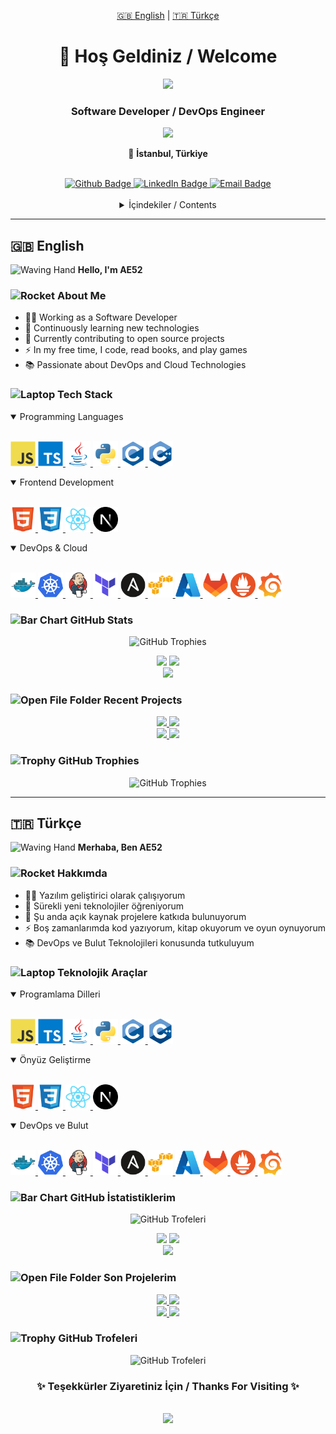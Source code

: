<div align="center">

<a href="#-english">🇬🇧 English</a> | <a href="#-türkçe">🇹🇷 Türkçe</a>

# 👋 Hoş Geldiniz / Welcome

<img src="https://raw.githubusercontent.com/Tarikul-Islam-Anik/Animated-Fluent-Emojis/master/Emojis/People%20with%20professions/Man%20Technologist%20Light%20Skin%20Tone.png" width="150" />

### Software Developer / DevOps Engineer

<img src="https://readme-typing-svg.herokuapp.com/?lines=Developer;DevOps;&font=Pacifico&center=true&width=650&height=120&color=58a6ff&vCenter=true&size=45%22">

📍 **İstanbul, Türkiye**

<img src="https://komarev.com/ghpvc/?username=AE52&style=flat-square&color=blue" alt=""/>

<div>
  <a href="https://github.com/AE52">
    <img src="https://img.shields.io/badge/GitHub-100000?style=for-the-badge&logo=github&logoColor=white" alt="Github Badge"/>
  </a>
  <a href="https://www.linkedin.com/in/aerenozdemir/">
    <img src="https://img.shields.io/badge/LinkedIn-0077B5?style=for-the-badge&logo=linkedin&logoColor=white" alt="LinkedIn Badge"/>
  </a>
  <a href="mailto:asimerenozdemir@gmail.com">
    <img src="https://img.shields.io/badge/Email-D14836?style=for-the-badge&logo=gmail&logoColor=white" alt="Email Badge"/>
  </a>
</div>

<br>

<details>
  <summary>İçindekiler / Contents</summary>
  <ol>
    <li><a href="#-english">🇬🇧 English</a></li>
    <ul>
      <li><a href="#-about-me">About Me</a></li>
      <li><a href="#-tech-stack">Tech Stack</a></li>
      <li><a href="#-github-stats">GitHub Stats</a></li>
      <li><a href="#-recent-projects">Recent Projects</a></li>
      <li><a href="#-github-trophies">GitHub Trophies</a></li>
    </ul>
    <li><a href="#-türkçe">🇹🇷 Türkçe</a></li>
    <ul>
      <li><a href="#-hakkımda">Hakkımda</a></li>
      <li><a href="#-teknolojik-araçlar">Teknolojik Araçlar</a></li>
      <li><a href="#-github-i̇statistiklerim">GitHub İstatistiklerim</a></li>
      <li><a href="#-son-projelerim">Son Projelerim</a></li>
      <li><a href="#-github-trofeleri">GitHub Trofeleri</a></li>
    </ul>
  </ol>
</details>

</div>

---

<div id="-english"></div>

## 🇬🇧 English

<img src="https://raw.githubusercontent.com/Tarikul-Islam-Anik/Animated-Fluent-Emojis/master/Emojis/Hand%20gestures/Waving%20Hand.png" width="40" height="40" alt="Waving Hand"/> **Hello, I'm AE52**

### <img src="https://raw.githubusercontent.com/Tarikul-Islam-Anik/Animated-Fluent-Emojis/master/Emojis/Objects/Rocket.png" width="25" height="25" alt="Rocket"/> About Me

- 👨‍💻 Working as a Software Developer
- 🌱 Continuously learning new technologies
- 🔭 Currently contributing to open source projects
- ⚡ In my free time, I code, read books, and play games
- 📚 Passionate about DevOps and Cloud Technologies

### <img src="https://raw.githubusercontent.com/Tarikul-Islam-Anik/Animated-Fluent-Emojis/master/Emojis/Objects/Laptop.png" width="25" height="25" alt="Laptop"/> Tech Stack

<details open>
<summary>Programming Languages</summary>
<br>
<p align="left">
  <a href="https://developer.mozilla.org/en-US/docs/Web/JavaScript" target="_blank" rel="noreferrer"> 
    <img src="https://raw.githubusercontent.com/devicons/devicon/master/icons/javascript/javascript-original.svg" alt="javascript" width="40" height="40"/> 
  </a>
  <a href="https://www.typescriptlang.org/" target="_blank" rel="noreferrer"> 
    <img src="https://raw.githubusercontent.com/devicons/devicon/master/icons/typescript/typescript-original.svg" alt="typescript" width="40" height="40"/> 
  </a>
  <a href="https://www.java.com" target="_blank" rel="noreferrer"> 
    <img src="https://raw.githubusercontent.com/devicons/devicon/master/icons/java/java-original.svg" alt="java" width="40" height="40"/> 
  </a>
  <a href="https://www.python.org" target="_blank" rel="noreferrer"> 
    <img src="https://raw.githubusercontent.com/devicons/devicon/master/icons/python/python-original.svg" alt="python" width="40" height="40"/> 
  </a>
  <a href="https://www.cprogramming.com/" target="_blank" rel="noreferrer"> 
    <img src="https://raw.githubusercontent.com/devicons/devicon/master/icons/c/c-original.svg" alt="c" width="40" height="40"/> 
  </a>
  <a href="https://www.w3schools.com/cpp/" target="_blank" rel="noreferrer"> 
    <img src="https://raw.githubusercontent.com/devicons/devicon/master/icons/cplusplus/cplusplus-original.svg" alt="cplusplus" width="40" height="40"/> 
  </a>
</p>
</details>

<details open>
<summary>Frontend Development</summary>
<br>
<p align="left">
  <a href="https://www.w3.org/html/" target="_blank" rel="noreferrer"> 
    <img src="https://raw.githubusercontent.com/devicons/devicon/master/icons/html5/html5-original.svg" alt="html5" width="40" height="40"/> 
  </a>
  <a href="https://www.w3schools.com/css/" target="_blank" rel="noreferrer"> 
    <img src="https://raw.githubusercontent.com/devicons/devicon/master/icons/css3/css3-original.svg" alt="css3" width="40" height="40"/> 
  </a>
  <a href="https://reactjs.org/" target="_blank" rel="noreferrer"> 
    <img src="https://raw.githubusercontent.com/devicons/devicon/master/icons/react/react-original.svg" alt="react" width="40" height="40"/> 
  </a>
  <a href="https://nextjs.org/" target="_blank" rel="noreferrer"> 
    <img src="https://raw.githubusercontent.com/devicons/devicon/master/icons/nextjs/nextjs-original.svg" alt="nextjs" width="40" height="40"/> 
  </a>
</p>
</details>

<details open>
<summary>DevOps & Cloud</summary>
<br>
<p align="left">
  <a href="https://www.docker.com/" target="_blank" rel="noreferrer"> 
    <img src="https://raw.githubusercontent.com/devicons/devicon/master/icons/docker/docker-original.svg" alt="docker" width="40" height="40"/> 
  </a>
  <a href="https://kubernetes.io" target="_blank" rel="noreferrer"> 
    <img src="https://raw.githubusercontent.com/devicons/devicon/master/icons/kubernetes/kubernetes-plain.svg" alt="kubernetes" width="40" height="40"/> 
  </a>
  <a href="https://www.jenkins.io" target="_blank" rel="noreferrer"> 
    <img src="https://raw.githubusercontent.com/devicons/devicon/master/icons/jenkins/jenkins-original.svg" alt="jenkins" width="40" height="40"/> 
  </a>
  <a href="https://www.terraform.io/" target="_blank" rel="noreferrer"> 
    <img src="https://raw.githubusercontent.com/devicons/devicon/master/icons/terraform/terraform-original.svg" alt="terraform" width="40" height="40"/> 
  </a>
  <a href="https://www.ansible.com/" target="_blank" rel="noreferrer"> 
    <img src="https://raw.githubusercontent.com/devicons/devicon/master/icons/ansible/ansible-original.svg" alt="ansible" width="40" height="40"/> 
  </a>
  <a href="https://aws.amazon.com" target="_blank" rel="noreferrer"> 
    <img src="https://raw.githubusercontent.com/devicons/devicon/master/icons/amazonwebservices/amazonwebservices-original.svg" alt="aws" width="40" height="40"/> 
  </a>
  <a href="https://azure.microsoft.com/en-in/" target="_blank" rel="noreferrer"> 
    <img src="https://raw.githubusercontent.com/devicons/devicon/master/icons/azure/azure-original.svg" alt="azure" width="40" height="40"/> 
  </a>
  <a href="https://about.gitlab.com/" target="_blank" rel="noreferrer"> 
    <img src="https://raw.githubusercontent.com/devicons/devicon/master/icons/gitlab/gitlab-original.svg" alt="gitlab" width="40" height="40"/> 
  </a>
  <a href="https://prometheus.io/" target="_blank" rel="noreferrer"> 
    <img src="https://raw.githubusercontent.com/devicons/devicon/master/icons/prometheus/prometheus-original.svg" alt="prometheus" width="40" height="40"/> 
  </a>
  <a href="https://grafana.com" target="_blank" rel="noreferrer"> 
    <img src="https://raw.githubusercontent.com/devicons/devicon/master/icons/grafana/grafana-original.svg" alt="grafana" width="40" height="40"/> 
  </a>
</p>
</details>

### <img src="https://raw.githubusercontent.com/Tarikul-Islam-Anik/Animated-Fluent-Emojis/master/Emojis/Objects/Bar%20Chart.png" width="25" height="25" alt="Bar Chart"/> GitHub Stats

<p align="center">
  <img src="https://github-profile-trophy.vercel.app/?username=AE52&theme=algolia&row=1&column=6&margin-w=15" alt="GitHub Trophies" />
</p>

<div align="center">
  <img src="https://github-readme-stats.vercel.app/api?username=AE52&show_icons=true&theme=tokyonight" height="180em" />
  <img src="https://github-readme-streak-stats.herokuapp.com/?user=AE52&theme=tokyonight" height="180em" />
</div>

<div align="center">
  <img src="https://github-readme-stats.vercel.app/api/top-langs/?username=AE52&layout=compact&theme=tokyonight" height="200em" />
</div>

### <img src="https://raw.githubusercontent.com/Tarikul-Islam-Anik/Animated-Fluent-Emojis/master/Emojis/Objects/Open%20File%20Folder.png" width="25" height="25" alt="Open File Folder"/> Recent Projects

<div align="center">
  <a href="https://github.com/AE52/AE52">
    <img src="https://github-readme-stats.vercel.app/api/pin/?username=AE52&repo=AE52&theme=tokyonight" />
  </a>
  <a href="https://github.com/AE52/githubtokenrepomanager">
    <img src="https://github-readme-stats.vercel.app/api/pin/?username=AE52&repo=githubtokenrepomanager&theme=tokyonight" />
  </a>
</div>
<div align="center">
  <a href="https://github.com/AE52/erencangulkan">
    <img src="https://github-readme-stats.vercel.app/api/pin/?username=AE52&repo=erencangulkan&theme=tokyonight" />
  </a>
  <a href="https://github.com/AE52/java-swing-banking-desktopapp">
    <img src="https://github-readme-stats.vercel.app/api/pin/?username=AE52&repo=java-swing-banking-desktopapp&theme=tokyonight" />
  </a>
</div>

### <img src="https://raw.githubusercontent.com/Tarikul-Islam-Anik/Animated-Fluent-Emojis/master/Emojis/Objects/Trophy.png" width="25" height="25" alt="Trophy"/> GitHub Trophies

<div align="center">
  <img src="https://github-profile-trophy.vercel.app/?username=AE52&theme=nord&column=7" alt="GitHub Trophies" />
</div>

---

<div id="-türkçe"></div>

## 🇹🇷 Türkçe

<img src="https://raw.githubusercontent.com/Tarikul-Islam-Anik/Animated-Fluent-Emojis/master/Emojis/Hand%20gestures/Waving%20Hand.png" width="40" height="40" alt="Waving Hand"/> **Merhaba, Ben AE52**

### <img src="https://raw.githubusercontent.com/Tarikul-Islam-Anik/Animated-Fluent-Emojis/master/Emojis/Objects/Rocket.png" width="25" height="25" alt="Rocket"/> Hakkımda

- 👨‍💻 Yazılım geliştirici olarak çalışıyorum
- 🌱 Sürekli yeni teknolojiler öğreniyorum
- 🔭 Şu anda açık kaynak projelere katkıda bulunuyorum
- ⚡ Boş zamanlarımda kod yazıyorum, kitap okuyorum ve oyun oynuyorum
- 📚 DevOps ve Bulut Teknolojileri konusunda tutkuluyum

### <img src="https://raw.githubusercontent.com/Tarikul-Islam-Anik/Animated-Fluent-Emojis/master/Emojis/Objects/Laptop.png" width="25" height="25" alt="Laptop"/> Teknolojik Araçlar

<details open>
<summary>Programlama Dilleri</summary>
<br>
<p align="left">
  <a href="https://developer.mozilla.org/en-US/docs/Web/JavaScript" target="_blank" rel="noreferrer"> 
    <img src="https://raw.githubusercontent.com/devicons/devicon/master/icons/javascript/javascript-original.svg" alt="javascript" width="40" height="40"/> 
  </a>
  <a href="https://www.typescriptlang.org/" target="_blank" rel="noreferrer"> 
    <img src="https://raw.githubusercontent.com/devicons/devicon/master/icons/typescript/typescript-original.svg" alt="typescript" width="40" height="40"/> 
  </a>
  <a href="https://www.java.com" target="_blank" rel="noreferrer"> 
    <img src="https://raw.githubusercontent.com/devicons/devicon/master/icons/java/java-original.svg" alt="java" width="40" height="40"/> 
  </a>
  <a href="https://www.python.org" target="_blank" rel="noreferrer"> 
    <img src="https://raw.githubusercontent.com/devicons/devicon/master/icons/python/python-original.svg" alt="python" width="40" height="40"/> 
  </a>
  <a href="https://www.cprogramming.com/" target="_blank" rel="noreferrer"> 
    <img src="https://raw.githubusercontent.com/devicons/devicon/master/icons/c/c-original.svg" alt="c" width="40" height="40"/> 
  </a>
  <a href="https://www.w3schools.com/cpp/" target="_blank" rel="noreferrer"> 
    <img src="https://raw.githubusercontent.com/devicons/devicon/master/icons/cplusplus/cplusplus-original.svg" alt="cplusplus" width="40" height="40"/> 
  </a>
</p>
</details>

<details open>
<summary>Önyüz Geliştirme</summary>
<br>
<p align="left">
  <a href="https://www.w3.org/html/" target="_blank" rel="noreferrer"> 
    <img src="https://raw.githubusercontent.com/devicons/devicon/master/icons/html5/html5-original.svg" alt="html5" width="40" height="40"/> 
  </a>
  <a href="https://www.w3schools.com/css/" target="_blank" rel="noreferrer"> 
    <img src="https://raw.githubusercontent.com/devicons/devicon/master/icons/css3/css3-original.svg" alt="css3" width="40" height="40"/> 
  </a>
  <a href="https://reactjs.org/" target="_blank" rel="noreferrer"> 
    <img src="https://raw.githubusercontent.com/devicons/devicon/master/icons/react/react-original.svg" alt="react" width="40" height="40"/> 
  </a>
  <a href="https://nextjs.org/" target="_blank" rel="noreferrer"> 
    <img src="https://raw.githubusercontent.com/devicons/devicon/master/icons/nextjs/nextjs-original.svg" alt="nextjs" width="40" height="40"/> 
  </a>
</p>
</details>

<details open>
<summary>DevOps ve Bulut</summary>
<br>
<p align="left">
  <a href="https://www.docker.com/" target="_blank" rel="noreferrer"> 
    <img src="https://raw.githubusercontent.com/devicons/devicon/master/icons/docker/docker-original.svg" alt="docker" width="40" height="40"/> 
  </a>
  <a href="https://kubernetes.io" target="_blank" rel="noreferrer"> 
    <img src="https://raw.githubusercontent.com/devicons/devicon/master/icons/kubernetes/kubernetes-plain.svg" alt="kubernetes" width="40" height="40"/> 
  </a>
  <a href="https://www.jenkins.io" target="_blank" rel="noreferrer"> 
    <img src="https://raw.githubusercontent.com/devicons/devicon/master/icons/jenkins/jenkins-original.svg" alt="jenkins" width="40" height="40"/> 
  </a>
  <a href="https://www.terraform.io/" target="_blank" rel="noreferrer"> 
    <img src="https://raw.githubusercontent.com/devicons/devicon/master/icons/terraform/terraform-original.svg" alt="terraform" width="40" height="40"/> 
  </a>
  <a href="https://www.ansible.com/" target="_blank" rel="noreferrer"> 
    <img src="https://raw.githubusercontent.com/devicons/devicon/master/icons/ansible/ansible-original.svg" alt="ansible" width="40" height="40"/> 
  </a>
  <a href="https://aws.amazon.com" target="_blank" rel="noreferrer"> 
    <img src="https://raw.githubusercontent.com/devicons/devicon/master/icons/amazonwebservices/amazonwebservices-original.svg" alt="aws" width="40" height="40"/> 
  </a>
  <a href="https://azure.microsoft.com/en-in/" target="_blank" rel="noreferrer"> 
    <img src="https://raw.githubusercontent.com/devicons/devicon/master/icons/azure/azure-original.svg" alt="azure" width="40" height="40"/> 
  </a>
  <a href="https://about.gitlab.com/" target="_blank" rel="noreferrer"> 
    <img src="https://raw.githubusercontent.com/devicons/devicon/master/icons/gitlab/gitlab-original.svg" alt="gitlab" width="40" height="40"/> 
  </a>
  <a href="https://prometheus.io/" target="_blank" rel="noreferrer"> 
    <img src="https://raw.githubusercontent.com/devicons/devicon/master/icons/prometheus/prometheus-original.svg" alt="prometheus" width="40" height="40"/> 
  </a>
  <a href="https://grafana.com" target="_blank" rel="noreferrer"> 
    <img src="https://raw.githubusercontent.com/devicons/devicon/master/icons/grafana/grafana-original.svg" alt="grafana" width="40" height="40"/> 
  </a>
</p>
</details>

### <img src="https://raw.githubusercontent.com/Tarikul-Islam-Anik/Animated-Fluent-Emojis/master/Emojis/Objects/Bar%20Chart.png" width="25" height="25" alt="Bar Chart"/> GitHub İstatistiklerim

<p align="center">
  <img src="https://github-profile-trophy.vercel.app/?username=AE52&theme=algolia&row=1&column=6&margin-w=15&locale=tr" alt="GitHub Trofeleri" />
</p>

<div align="center">
  <img src="https://github-readme-stats.vercel.app/api?username=AE52&show_icons=true&theme=tokyonight&locale=tr" height="180em" />
  <img src="https://github-readme-streak-stats.herokuapp.com/?user=AE52&theme=tokyonight&locale=tr" height="180em" />
</div>

<div align="center">
  <img src="https://github-readme-stats.vercel.app/api/top-langs/?username=AE52&layout=compact&theme=tokyonight&locale=tr" height="200em" />
</div>

### <img src="https://raw.githubusercontent.com/Tarikul-Islam-Anik/Animated-Fluent-Emojis/master/Emojis/Objects/Open%20File%20Folder.png" width="25" height="25" alt="Open File Folder"/> Son Projelerim

<div align="center">
  <a href="https://github.com/AE52/AE52">
    <img src="https://github-readme-stats.vercel.app/api/pin/?username=AE52&repo=AE52&theme=tokyonight&locale=tr" />
  </a>
  <a href="https://github.com/AE52/githubtokenrepomanager">
    <img src="https://github-readme-stats.vercel.app/api/pin/?username=AE52&repo=githubtokenrepomanager&theme=tokyonight&locale=tr" />
  </a>
</div>
<div align="center">
  <a href="https://github.com/AE52/erencangulkan">
    <img src="https://github-readme-stats.vercel.app/api/pin/?username=AE52&repo=erencangulkan&theme=tokyonight&locale=tr" />
  </a>
  <a href="https://github.com/AE52/java-swing-banking-desktopapp">
    <img src="https://github-readme-stats.vercel.app/api/pin/?username=AE52&repo=java-swing-banking-desktopapp&theme=tokyonight&locale=tr" />
  </a>
</div>

### <img src="https://raw.githubusercontent.com/Tarikul-Islam-Anik/Animated-Fluent-Emojis/master/Emojis/Objects/Trophy.png" width="25" height="25" alt="Trophy"/> GitHub Trofeleri

<div align="center">
  <img src="https://github-profile-trophy.vercel.app/?username=AE52&theme=nord&column=7&locale=tr" alt="GitHub Trofeleri" />
</div>

<div align="center">
  <h3>✨ Teşekkürler Ziyaretiniz İçin / Thanks For Visiting ✨</h3>
  <br>
  <img src="https://raw.githubusercontent.com/Tarikul-Islam-Anik/Animated-Fluent-Emojis/master/Emojis/Animals/Cat.png" width="100" />
</div>
